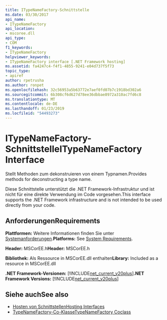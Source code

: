 ```yaml
---
title: ITypeNameFactory-Schnittstelle
ms.date: 03/30/2017
api_name:
- ITypeNameFactory
api_location:
- mscoree.dll
api_type:
- COM
f1_keywords:
- ITypeNameFactory
helpviewer_keywords:
- ITypeNameFactory interface [.NET Framework hosting]
ms.assetid: fa4247c4-f4f1-4855-9241-e04d737f5f73
topic_type:
- apiref
author: rpetrusha
ms.author: ronpet
ms.openlocfilehash: 32c56953a5b63772e7aef0fd07b7c1918bd302a6
ms.sourcegitcommit: 6b308cf6d627d78ee36dbbae8972a310ac7fd6c8
ms.translationtype: MT
ms.contentlocale: de-DE
ms.lasthandoff: 01/23/2019
ms.locfileid: "54493273"
---
```

# <a name="itypenamefactory-interface"></a><span data-ttu-id="95f96-102">ITypeNameFactory-Schnittstelle</span><span class="sxs-lookup"><span data-stu-id="95f96-102">ITypeNameFactory Interface</span></span>
<span data-ttu-id="95f96-103">Stellt Methoden zum dekonstruieren von einem Typnamen.</span><span class="sxs-lookup"><span data-stu-id="95f96-103">Provides methods for deconstructing a type name.</span></span>  
  
 <span data-ttu-id="95f96-104">Diese Schnittstelle unterstützt die .NET Framework-Infrastruktur und ist nicht für eine direkte Verwendung im Code vorgesehen.</span><span class="sxs-lookup"><span data-stu-id="95f96-104">This interface supports the .NET Framework infrastructure and is not intended to be used directly from your code.</span></span>  
  
## <a name="requirements"></a><span data-ttu-id="95f96-105">Anforderungen</span><span class="sxs-lookup"><span data-stu-id="95f96-105">Requirements</span></span>  
 <span data-ttu-id="95f96-106">**Plattformen:** Weitere Informationen finden Sie unter [Systemanforderungen](../../../../docs/framework/get-started/system-requirements.md).</span><span class="sxs-lookup"><span data-stu-id="95f96-106">**Platforms:** See [System Requirements](../../../../docs/framework/get-started/system-requirements.md).</span></span>  
  
 <span data-ttu-id="95f96-107">**Header:** MSCorEE.h</span><span class="sxs-lookup"><span data-stu-id="95f96-107">**Header:** MSCorEE.h</span></span>  
  
 <span data-ttu-id="95f96-108">**Bibliothek:** Als Ressource in MSCorEE.dll enthalten</span><span class="sxs-lookup"><span data-stu-id="95f96-108">**Library:** Included as a resource in MSCorEE.dll</span></span>  
  
 <span data-ttu-id="95f96-109">**.NET Framework-Versionen:** [!INCLUDE[net_current_v20plus](../../../../includes/net-current-v20plus-md.md)]</span><span class="sxs-lookup"><span data-stu-id="95f96-109">**.NET Framework Versions:** [!INCLUDE[net_current_v20plus](../../../../includes/net-current-v20plus-md.md)]</span></span>  
  
## <a name="see-also"></a><span data-ttu-id="95f96-110">Siehe auch</span><span class="sxs-lookup"><span data-stu-id="95f96-110">See also</span></span>
- [<span data-ttu-id="95f96-111">Hosten von Schnittstellen</span><span class="sxs-lookup"><span data-stu-id="95f96-111">Hosting Interfaces</span></span>](../../../../docs/framework/unmanaged-api/hosting/hosting-interfaces.md)
- [<span data-ttu-id="95f96-112">TypeNameFactory-Co-Klasse</span><span class="sxs-lookup"><span data-stu-id="95f96-112">TypeNameFactory Coclass</span></span>](../../../../docs/framework/unmanaged-api/hosting/typenamefactory-coclass.md)
